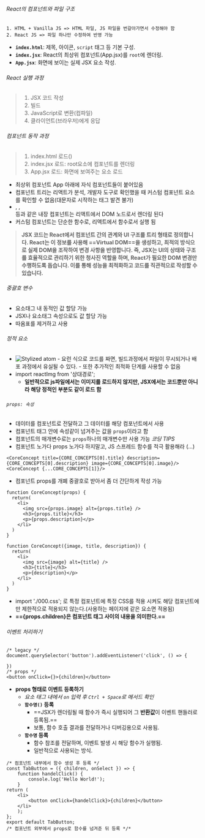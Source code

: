 ###### React의 컴포넌트와 파일 구조
	1. HTML + Vanilla JS => HTML 파일, JS 파일을 번갈아가면서 수정해야 함
	2. React JS => 파일 하나만 수정하여 반영 가능
- **`index.html`**: 제목, 아이콘, `script` 태그 등 기본 구성.
- **`index.jsx`**: React의 최상위 컴포넌트(App.jsx)를 `root`에 렌더링.
- **`App.jsx`**: 화면에 보이는 실제 JSX 요소 작성.
###### React 실행 과정
> 1. JSX 코드 작성 
> 2. 빌드 
> 3. JavaScript로 변환(컴파일) 
> 4. 클라이언트(브라우저)에게 응답
###### 컴포넌트 동작 과정
> 1. index.html 로드(<script type="module" src="index.jsx"></script>)
> 2. index.jsx 로드: root요소에 <App /> 컴포넌트를 렌더링
> 3. App.jsx 로드: 화면에 보여주는 요소 로드
- 최상위 컴포넌트 App 아래에 자식 컴포넌트들이 붙어있음
- 컴포넌트 트리는 리액트가 분석, 개발자 도구로 확인했을 때 커스텀 컴포넌트 요소를 확인할 수 없음(대문자로 시작하는 태그 발견 불가)
- <head></head>, <image />, <div></div>등과 같은 내장 컴포넌트는 리액트에서 DOM 노드로서 렌더링 된다
- 커스텀 컴포넌트는 단순한 함수로, 리액트에서 함수로서 실행 됨

> **JSX 코드는 React에서 컴포넌트 간의 관계와 UI 구조를 트리 형태로 정의합니다. React는 이 정보를 사용해 ==Virtual DOM==을 생성하고, 최적의 방식으로 실제 DOM을 조작하여 변경 사항을 반영합니다. 즉, JSX는 UI의 상태와 구조를 효율적으로 관리하기 위한 청사진 역할을 하며, React가 필요한 DOM 변경만 수행하도록 돕습니다. 이를 통해 성능을 최적화하고 코드를 직관적으로 작성할 수 있습니다.**
###### 중괄호 변수
- 요소태그 내 동적인 값 할당 가능
- JSX나 요소태그 속성으로도 값 할당 가능
- 따옴표를 제거하고 사용
###### 정적 요소
- <img src="src/assets/react-core-concepts.png" alt="Stylized atom" /> 
	- 요런 식으로 코드를 짜면, 빌드과정에서 파일이 무시되거나 배포 과정에서 유실될 수 있다.
	- 또한 추가적인 최적화 단계를 사용할 수 없음
- import reactImg from '상대경로';
	- **일반적으로 js파일에서는 이미지를 로드하지 않지만, JSX에서는 코드뿐만 아니라 해당 정적인 부분도 같이 로드 함**
###### `props: 속성`
- 데이터를 컴포넌트로 전달하고 그 데이터를 해당 컴포넌트에서 사용
- 컴포넌트 태그 안에 속성같이 넘겨주는 값을 `props`이라고 함
- 컴포넌트의 매개변수로는 `props`하나의 매개변수만 사용 가능
_코딩 TIPS_
- 컴포넌트 노가다 props 노가다 하지말고, JS 스프레드 함수를 적극 활용해라 (...)
```JSX
<CoreConcept title={CORE_CONCEPTS[0].title} description={CORE_CONCEPTS[0].description} image={CORE_CONCEPTS[0].image}/>
<CoreConcept {...CORE_CONCEPTS[1]}/>
```
- 컴포넌트 props를 개폐 중괄호로 받아서 좀 더 간단하게 작성 가능
```JSX
function CoreConcept(props) {
  return(
    <li>
      <img src={props.image} alt={props.title} />
      <h3>{props.title}</h3>
      <p>{props.description}</p>
    </li>
  )
}

function CoreConcept({image, title, description}) {
  return(
    <li>
      <img src={image} alt={title} />
      <h3>{title}</h3>
      <p>{description}</p>
    </li>
  )
}
```
- import './000.css'; 로 특정 컴포넌트에 특정 CSS를 적용 시켜도 해당 컴포넌트에만 제한적으로 적용되지 않는다.(사용하는 페이지에 같은 요소면 적용됨)
- **=={props.children}은 컴포넌트 태그 사이의 내용을 의미한다.==**
###### 이벤트 처리하기
```JSX
/* legacy */
document.querySelector('button').addEventListener('click', () => {

})
/* props */
<button onClick={}>{children}</button>
```
- **props 형태로 이벤트 등록하기**
	- *요소 태그 내에서 `on` 입력 후 `Ctrl + Space`로 메서드 확인*
	- **`함수명()` 등록** 
		- ==JSX가 렌더링될 때 함수가 즉시 실행되어 그 **반환값**이 이벤트 핸들러로 등록됨.== 
		- 보통, 함수 호출 결과를 전달하거나 디버깅용으로 사용됨.
	- **`함수명` 등록** 
		- 함수 참조를 전달하며, 이벤트 발생 시 해당 함수가 실행됨. 
		- 일반적으로 사용되는 방식.
```JSX
/* 컴포넌트 내부에서 함수 생성 후 등록 */
const TabButton = ({ children, onSelect }) => {
    function handelClick() {
        console.log('Hello World!');
    }    
return (
    <li>
        <button onClick={handelClick}>{children}</button>
    </li>
    );
};
export default TabButton;
/* 컴포넌트 외부에서 props로 함수를 넘겨준 뒤 등록 */*
```